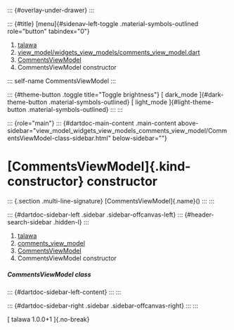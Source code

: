 ::: {#overlay-under-drawer}
:::

::: {#title}
[menu]{#sidenav-left-toggle .material-symbols-outlined role="button"
tabindex="0"}

1.  [talawa](../../index.html)
2.  [view_model/widgets_view_models/comments_view_model.dart](../../view_model_widgets_view_models_comments_view_model/)
3.  [CommentsViewModel](../../view_model_widgets_view_models_comments_view_model/CommentsViewModel-class.html)
4.  CommentsViewModel constructor

::: self-name
CommentsViewModel
:::

::: {#theme-button .toggle title="Toggle brightness"}
[ dark_mode ]{#dark-theme-button .material-symbols-outlined} [
light_mode ]{#light-theme-button .material-symbols-outlined}
:::
:::

::: {role="main"}
::: {#dartdoc-main-content .main-content above-sidebar="view_model_widgets_view_models_comments_view_model/CommentsViewModel-class-sidebar.html" below-sidebar=""}
<div>

# [CommentsViewModel]{.kind-constructor} constructor

</div>

::: {.section .multi-line-signature}
[CommentsViewModel]{.name}()
:::
:::

::: {#dartdoc-sidebar-left .sidebar .sidebar-offcanvas-left}
::: {#header-search-sidebar .hidden-l}
:::

1.  [talawa](../../index.html)
2.  [comments_view_model](../../view_model_widgets_view_models_comments_view_model/)
3.  [CommentsViewModel](../../view_model_widgets_view_models_comments_view_model/CommentsViewModel-class.html)
4.  CommentsViewModel constructor

##### CommentsViewModel class

::: {#dartdoc-sidebar-left-content}
:::
:::

::: {#dartdoc-sidebar-right .sidebar .sidebar-offcanvas-right}
:::
:::

[ talawa 1.0.0+1 ]{.no-break}
